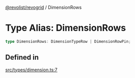 [@revolist/revogrid](README.md) / DimensionRows

# Type Alias: DimensionRows

```ts
type DimensionRows: DimensionTypeRow | DimensionRowPin;
```

## Defined in

[src/types/dimension.ts:7](https://github.com/revolist/revogrid/blob/ad41fd58f9a9de46c1cfbe02ca82c22180ee685c/src/types/dimension.ts#L7)
